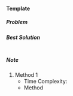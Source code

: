 #### Template
##### Problem

##### Best Solution
```python
```
##### Note
1. Method 1
    * Time Complexity:
    * Method
